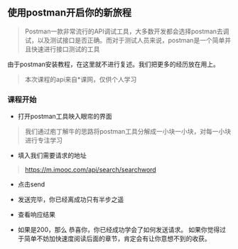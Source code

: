 ## 使用postman开启你的新旅程

> Postman一款非常流行的API调试工具，大多数开发都会选择postman去调试，以及测试接口是否正确。而对于测试人员来说，postman是一个简单并且快速进行接口测试的工具

由于postman安装教程，在这里就不进行复述。我们把更多的经历放在用上。

> 本次课程的api来自*课网，仅供个人学习

### 课程开始

- 打开postman工具映入眼帘的界面

> 我们通过庖丁解牛的思路将postman工具分解成一小块一小块，对每一小块进行专注学习

- 填入我们需要请求的地址 

> https://m.imooc.com/api/search/searchword

- 点击send

- 发送完毕，你已经离成功只有半步之遥

- 查看响应结果


- 如果是200，那么
恭喜你，你已经成功学会了如何发送请求。
如果你觉得过于简单不妨加快速度阅读后面的章节，肯定会有让你意想不到的收获。
